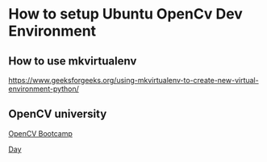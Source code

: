 # How to setup Ubuntu OpenCv Dev Environment

## How to use mkvirtualenv

https://www.geeksforgeeks.org/using-mkvirtualenv-to-create-new-virtual-environment-python/

## OpenCV university

[OpenCV Bootcamp](<https://courses.opencv.org/courses/course-v01:OpenCV+Bootcamp+CV0/course/>)

[Day](<https://courses.opencv.org/courses/course-v1:OpenCV+Bootcamp+CV0/courseware/457799bde2064b749df7fb0c0a741b5f/ae5729404790443cbd46f4234e0cd46b/?child=first>)
